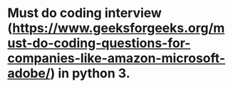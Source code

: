 # Must do coding interview (https://www.geeksforgeeks.org/must-do-coding-questions-for-companies-like-amazon-microsoft-adobe/) in python 3.